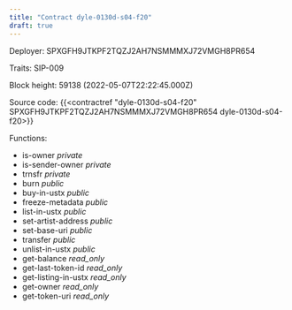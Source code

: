 ```yaml
---
title: "Contract dyle-0130d-s04-f20"
draft: true
---
```

Deployer: SPXGFH9JTKPF2TQZJ2AH7NSMMMXJ72VMGH8PR654

Traits:
SIP-009 



Block height: 59138 (2022-05-07T22:22:45.000Z)

Source code: {{<contractref "dyle-0130d-s04-f20" SPXGFH9JTKPF2TQZJ2AH7NSMMMXJ72VMGH8PR654 dyle-0130d-s04-f20>}}

Functions:

* is-owner _private_
* is-sender-owner _private_
* trnsfr _private_
* burn _public_
* buy-in-ustx _public_
* freeze-metadata _public_
* list-in-ustx _public_
* set-artist-address _public_
* set-base-uri _public_
* transfer _public_
* unlist-in-ustx _public_
* get-balance _read_only_
* get-last-token-id _read_only_
* get-listing-in-ustx _read_only_
* get-owner _read_only_
* get-token-uri _read_only_
